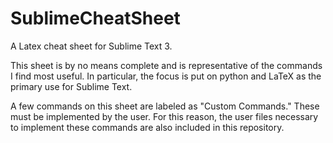 SublimeCheatSheet
=================

A Latex cheat sheet for Sublime Text 3.

This sheet is by no means complete and is representative of the commands I find most useful. 
In particular, the focus is put on python and LaTeX as the primary use for Sublime Text. 

A few commands on this sheet are labeled as "Custom Commands." These must be implemented by the user. 
For this reason, the user files necessary to implement these commands are also included in this repository. 